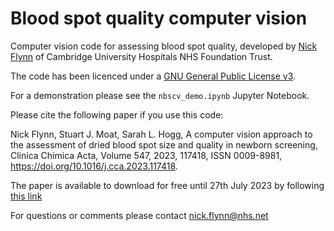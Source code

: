 # Blood spot quality computer vision
Computer vision code for assessing blood spot quality, developed by [Nick Flynn](https://www.linkedin.com/in/flynnn) of Cambridge University Hospitals NHS Foundation Trust.

The code has been licenced under a [GNU General Public License v3](https://www.gnu.org/licenses/gpl-3.0.en.html).

For a demonstration please see the ```nbscv_demo.ipynb``` Jupyter Notebook.

Please cite the following paper if you use this code:

Nick Flynn, Stuart J. Moat, Sarah L. Hogg,
A computer vision approach to the assessment of dried blood spot size and quality in newborn screening,
Clinica Chimica Acta,
Volume 547,
2023,
117418,
ISSN 0009-8981,
https://doi.org/10.1016/j.cca.2023.117418.

The paper is available to download for free until 27th July 2023 by following [this link](https://authors.elsevier.com/a/1hCzg2G2M6m5U)

For questions or comments please contact nick.flynn@nhs.net
